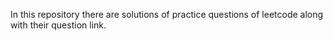 In this repository there are solutions of practice questions of leetcode along with their question link.
